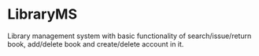 # LibraryMS
Library management system with basic functionality of search/issue/return book, add/delete book and create/delete account in it.
